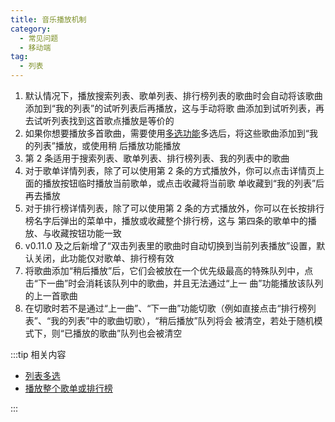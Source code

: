 ```yaml
---
title: 音乐播放机制
category:
  - 常见问题
  - 移动端
tag:
  - 列表
---
```


1. 默认情况下，播放搜索列表、歌单列表、排行榜列表的歌曲时会自动将该歌曲添加到“我的列表”的试听列表后再播放，这与手动将歌
   曲添加到试听列表，再去试听列表找到这首歌点播放是等价的
2. 如果你想要播放多首歌曲，需要使用[多选功能](./list-multiple-selection)多选后，将这些歌曲添加到“我的列表”播放，或使用稍
   后播放功能播放
3. 第 2 条适用于搜索列表、歌单列表、排行榜列表、我的列表中的歌曲
4. 对于歌单详情列表，除了可以使用第 2 条的方式播放外，你可以点击详情页上面的播放按钮临时播放当前歌单，或点击收藏将当前歌
   单收藏到“我的列表”后再去播放
5. 对于排行榜详情列表，除了可以使用第 2 条的方式播放外，你可以在长按排行榜名字后弹出的菜单中，播放或收藏整个排行榜，这与
   第四条的歌单中的播放、与收藏按钮功能一致
6. v0.11.0 及之后新增了“双击列表里的歌曲时自动切换到当前列表播放”设置，默认关闭，此功能仅对歌单、排行榜有效
7. 将歌曲添加“稍后播放”后，它们会被放在一个优先级最高的特殊队列中，点击“下一曲”时会消耗该队列中的歌曲，并且无法通过“上一
   曲”功能播放该队列的上一首歌曲
8. 在切歌时若不是通过“上一曲”、“下一曲”功能切歌（例如直接点击“排行榜列表”、“我的列表”中的歌曲切歌），“稍后播放”队列将会
   被清空，若处于随机模式下，则“已播放的歌曲”队列也会被清空

:::tip 相关内容

- [列表多选](./list-multiple-selection)
- [播放整个歌单或排行榜](./list-play-all)

:::
